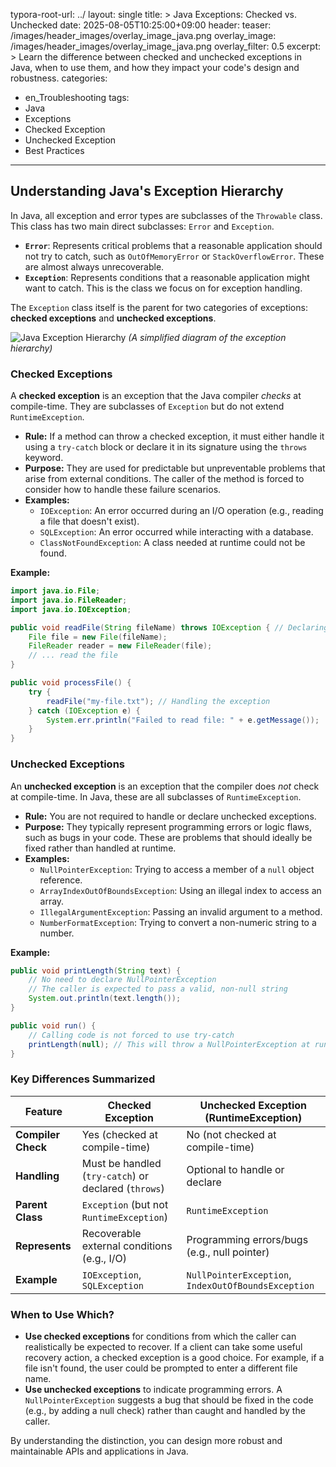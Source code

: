 typora-root-url: ../
layout: single
title: >
   Java Exceptions: Checked vs. Unchecked
date: 2025-08-05T10:25:00+09:00
header:
   teaser: /images/header_images/overlay_image_java.png
   overlay_image: /images/header_images/overlay_image_java.png
   overlay_filter: 0.5
excerpt: >
    Learn the difference between checked and unchecked exceptions in Java, when to use them, and how they impact your code's design and robustness.
categories:
  - en_Troubleshooting
tags:
  - Java
  - Exceptions
  - Checked Exception
  - Unchecked Exception
  - Best Practices
---
## Understanding Java's Exception Hierarchy

In Java, all exception and error types are subclasses of the `Throwable` class. This class has two main direct subclasses: `Error` and `Exception`.

- **`Error`**: Represents critical problems that a reasonable application should not try to catch, such as `OutOfMemoryError` or `StackOverflowError`. These are almost always unrecoverable.
- **`Exception`**: Represents conditions that a reasonable application might want to catch. This is the class we focus on for exception handling.

The `Exception` class itself is the parent for two categories of exceptions: **checked exceptions** and **unchecked exceptions**.

![Java Exception Hierarchy](https://i.imgur.com/s5l4VjD.png)
*(A simplified diagram of the exception hierarchy)*

### Checked Exceptions

A **checked exception** is an exception that the Java compiler *checks* at compile-time. They are subclasses of `Exception` but do not extend `RuntimeException`.

- **Rule:** If a method can throw a checked exception, it must either handle it using a `try-catch` block or declare it in its signature using the `throws` keyword.
- **Purpose:** They are used for predictable but unpreventable problems that arise from external conditions. The caller of the method is forced to consider how to handle these failure scenarios.
- **Examples:**
  - `IOException`: An error occurred during an I/O operation (e.g., reading a file that doesn't exist).
  - `SQLException`: An error occurred while interacting with a database.
  - `ClassNotFoundException`: A class needed at runtime could not be found.

**Example:**
```java
import java.io.File;
import java.io.FileReader;
import java.io.IOException;

public void readFile(String fileName) throws IOException { // Declaring the exception
    File file = new File(fileName);
    FileReader reader = new FileReader(file);
    // ... read the file
}

public void processFile() {
    try {
        readFile("my-file.txt"); // Handling the exception
    } catch (IOException e) {
        System.err.println("Failed to read file: " + e.getMessage());
    }
}
```

### Unchecked Exceptions

An **unchecked exception** is an exception that the compiler does *not* check at compile-time. In Java, these are all subclasses of `RuntimeException`.

- **Rule:** You are not required to handle or declare unchecked exceptions.
- **Purpose:** They typically represent programming errors or logic flaws, such as bugs in your code. These are problems that should ideally be fixed rather than handled at runtime.
- **Examples:**
  - `NullPointerException`: Trying to access a member of a `null` object reference.
  - `ArrayIndexOutOfBoundsException`: Using an illegal index to access an array.
  - `IllegalArgumentException`: Passing an invalid argument to a method.
  - `NumberFormatException`: Trying to convert a non-numeric string to a number.

**Example:**
```java
public void printLength(String text) {
    // No need to declare NullPointerException
    // The caller is expected to pass a valid, non-null string
    System.out.println(text.length()); 
}

public void run() {
    // Calling code is not forced to use try-catch
    printLength(null); // This will throw a NullPointerException at runtime
}
```

### Key Differences Summarized

| Feature             | Checked Exception                               | Unchecked Exception (RuntimeException)          |
| ------------------- | ----------------------------------------------- | ----------------------------------------------- |
| **Compiler Check**  | Yes (checked at compile-time)                   | No (not checked at compile-time)                |
| **Handling**        | Must be handled (`try-catch`) or declared (`throws`) | Optional to handle or declare                 |
| **Parent Class**    | `Exception` (but not `RuntimeException`)        | `RuntimeException`                              |
| **Represents**      | Recoverable external conditions (e.g., I/O)     | Programming errors/bugs (e.g., null pointer)    |
| **Example**         | `IOException`, `SQLException`                   | `NullPointerException`, `IndexOutOfBoundsException` |

### When to Use Which?

- **Use checked exceptions** for conditions from which the caller can realistically be expected to recover. If a client can take some useful recovery action, a checked exception is a good choice. For example, if a file isn't found, the user could be prompted to enter a different file name.
- **Use unchecked exceptions** to indicate programming errors. A `NullPointerException` suggests a bug that should be fixed in the code (e.g., by adding a null check) rather than caught and handled by the caller.

By understanding the distinction, you can design more robust and maintainable APIs and applications in Java.
